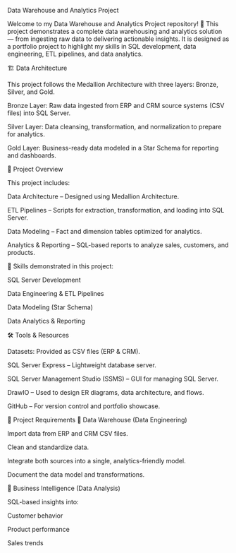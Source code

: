 Data Warehouse and Analytics Project

Welcome to my Data Warehouse and Analytics Project repository! 🚀
This project demonstrates a complete data warehousing and analytics solution — from ingesting raw data to delivering actionable insights. It is designed as a portfolio project to highlight my skills in SQL development, data engineering, ETL pipelines, and data analytics.

🏗️ Data Architecture

This project follows the Medallion Architecture with three layers: Bronze, Silver, and Gold.

Bronze Layer: Raw data ingested from ERP and CRM source systems (CSV files) into SQL Server.

Silver Layer: Data cleansing, transformation, and normalization to prepare for analytics.

Gold Layer: Business-ready data modeled in a Star Schema for reporting and dashboards.

📖 Project Overview

This project includes:

Data Architecture – Designed using Medallion Architecture.

ETL Pipelines – Scripts for extraction, transformation, and loading into SQL Server.

Data Modeling – Fact and dimension tables optimized for analytics.

Analytics & Reporting – SQL-based reports to analyze sales, customers, and products.

🎯 Skills demonstrated in this project:

SQL Server Development

Data Engineering & ETL Pipelines

Data Modeling (Star Schema)

Data Analytics & Reporting

🛠️ Tools & Resources

Datasets: Provided as CSV files (ERP & CRM).

SQL Server Express – Lightweight database server.

SQL Server Management Studio (SSMS) – GUI for managing SQL Server.

DrawIO – Used to design ER diagrams, data architecture, and flows.

GitHub – For version control and portfolio showcase.

🚀 Project Requirements
🔹 Data Warehouse (Data Engineering)

Import data from ERP and CRM CSV files.

Clean and standardize data.

Integrate both sources into a single, analytics-friendly model.

Document the data model and transformations.

🔹 Business Intelligence (Data Analysis)

SQL-based insights into:

Customer behavior

Product performance

Sales trends
